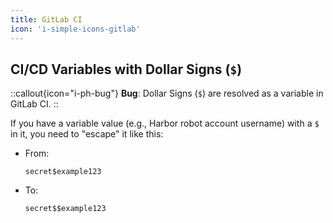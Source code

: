 ```yaml
---
title: GitLab CI
icon: 'i-simple-icons-gitlab'
---
```


## CI/CD Variables with Dollar Signs (`$`)

::callout{icon="i-ph-bug"}
**Bug**:
Dollar Signs (`$`) are resolved as a variable in GitLab CI.
::

If you have a variable value (e.g., Harbor robot account username) with a `$` in it, you need to "escape" it like this:

* From:
    ```plain
    secret$example123
    ```
* To:
    ```plain
    secret$$example123
    ```
